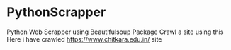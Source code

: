 # PythonScrapper
Python Web Scrapper using Beautifulsoup Package
Crawl a site using this
Here i have crawled https://www.chitkara.edu.in/ site
